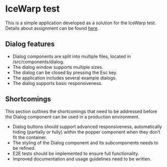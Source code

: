 # IceWarp test

This is a simple application developed as a solution for the IceWarp test. Details about assignment can be found [here](./Assignment.pdf).

## Dialog features

- Dialog components are split into multiple files, located in /src/components/dialog.
- The dialog window supports multiple sizes.
- The dialog can be closed by pressing the Esc key.
- The application includes several example dialogs.
- The dialog supports basic responsiveness.

## Shortcomings

This section outlines the shortcomings that need to be addressed before the Dialog component can be used in a production environment. 

- Dialog buttons should support advanced responsiveness, automatically hiding (partially or fully) within the popper component when they don’t fit the container.
- The styling of the Dialog component and its subcomponents needs to be refined.
- E2E tests should be implemented to ensure full functionality.
- Improved documentation and usage guidelines need to be written.
